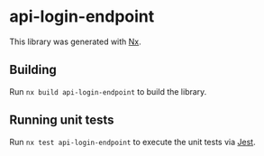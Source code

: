 # api-login-endpoint

This library was generated with [Nx](https://nx.dev).

## Building

Run `nx build api-login-endpoint` to build the library.

## Running unit tests

Run `nx test api-login-endpoint` to execute the unit tests via [Jest](https://jestjs.io).
